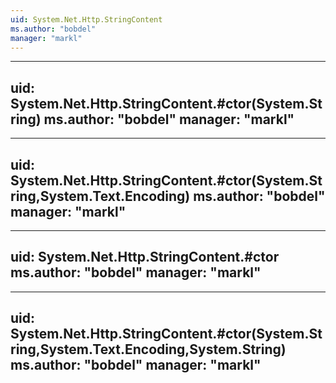 ```yaml
---
uid: System.Net.Http.StringContent
ms.author: "bobdel"
manager: "markl"
---
```


---
uid: System.Net.Http.StringContent.#ctor(System.String)
ms.author: "bobdel"
manager: "markl"
---

---
uid: System.Net.Http.StringContent.#ctor(System.String,System.Text.Encoding)
ms.author: "bobdel"
manager: "markl"
---

---
uid: System.Net.Http.StringContent.#ctor
ms.author: "bobdel"
manager: "markl"
---

---
uid: System.Net.Http.StringContent.#ctor(System.String,System.Text.Encoding,System.String)
ms.author: "bobdel"
manager: "markl"
---
